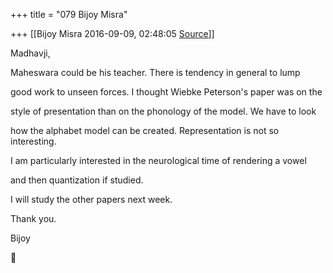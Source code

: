 +++
title = "079 Bijoy Misra"

+++
[[Bijoy Misra	2016-09-09, 02:48:05 [Source](https://groups.google.com/g/bvparishat/c/NPcHTRNM0Hk)]]



Madhavji,

Maheswara could be his teacher. There is tendency in general to lump

good work to unseen forces. I thought Wiebke Peterson's paper was on the

style of presentation than on the phonology of the model. We have to look

how the alphabet model can be created. Representation is not so interesting.

I am particularly interested in the neurological time of rendering a vowel

and then quantization if studied.

I will study the other papers next week.

Thank you.

Bijoy

  




